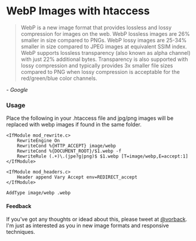 WebP Images with htaccess
==========================

> WebP is a new image format that provides lossless and lossy compression for images on the web. WebP lossless images are 26% smaller in size compared to PNGs. WebP lossy images are 25-34% smaller in size compared to JPEG images at equivalent SSIM index. WebP supports lossless transparency (also known as alpha channel) with just 22% additional bytes. Transparency is also supported with lossy compression and typically provides 3x smaller file sizes compared to PNG when lossy compression is acceptable for the red/green/blue color channels.

*- Google*
  
  

### Usage
Place the following in your .htaccess file and jpg/png images will be replaced with webp images if found in the same folder.
```htaccess
<IfModule mod_rewrite.c>
	RewriteEngine On
	RewriteCond %{HTTP_ACCEPT} image/webp
	RewriteCond %{DOCUMENT_ROOT}/$1.webp -f
	RewriteRule (.+)\.(jpe?g|png)$ $1.webp [T=image/webp,E=accept:1]
</IfModule>
 
<IfModule mod_headers.c>
	Header append Vary Accept env=REDIRECT_accept
</IfModule>
 
AddType image/webp .webp
```


#### Feedback
If you've got any thoughts or idead about this, please tweet at [@vorback](https://twitter.com/vorback).
I'm just as interested as you in new image formats and responsive techniques.
